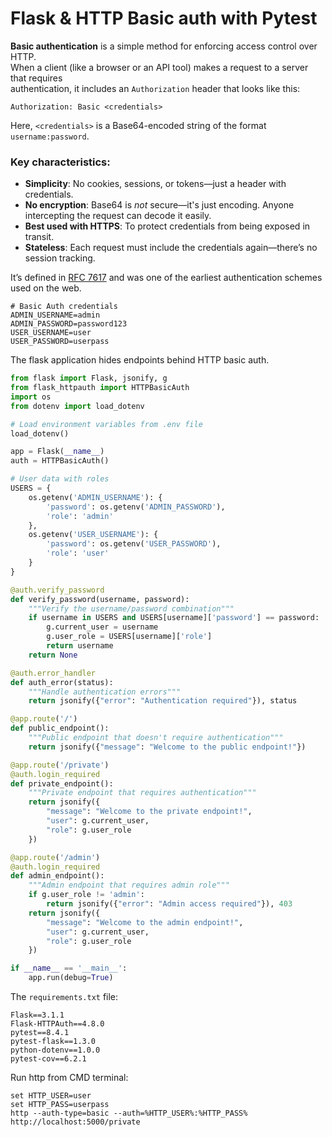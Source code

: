 # Flask & HTTP Basic auth with Pytest

**Basic authentication** is a simple method for enforcing access control over HTTP.  
When a client (like a browser or an API tool) makes a request to a server that requires  
authentication, it includes an `Authorization` header that looks like this:

```
Authorization: Basic <credentials>
```

Here, `<credentials>` is a Base64-encoded string of the format `username:password`.

### Key characteristics:
- **Simplicity**: No cookies, sessions, or tokens—just a header with credentials.
- **No encryption**: Base64 is *not* secure—it's just encoding. Anyone intercepting the request can decode it easily.
- **Best used with HTTPS**: To protect credentials from being exposed in transit.
- **Stateless**: Each request must include the credentials again—there’s no session tracking.

It’s defined in [RFC 7617](https://datatracker.ietf.org/doc/html/rfc7617) and was one of the earliest authentication schemes used on the web.


```.env
# Basic Auth credentials
ADMIN_USERNAME=admin
ADMIN_PASSWORD=password123
USER_USERNAME=user
USER_PASSWORD=userpass
```

The flask application hides endpoints behind HTTP basic auth. 

```python
from flask import Flask, jsonify, g
from flask_httpauth import HTTPBasicAuth
import os
from dotenv import load_dotenv

# Load environment variables from .env file
load_dotenv()

app = Flask(__name__)
auth = HTTPBasicAuth()

# User data with roles
USERS = {
    os.getenv('ADMIN_USERNAME'): {
        'password': os.getenv('ADMIN_PASSWORD'),
        'role': 'admin'
    },
    os.getenv('USER_USERNAME'): {
        'password': os.getenv('USER_PASSWORD'),
        'role': 'user'
    }
}

@auth.verify_password
def verify_password(username, password):
    """Verify the username/password combination"""
    if username in USERS and USERS[username]['password'] == password:
        g.current_user = username
        g.user_role = USERS[username]['role']
        return username
    return None

@auth.error_handler
def auth_error(status):
    """Handle authentication errors"""
    return jsonify({"error": "Authentication required"}), status

@app.route('/')
def public_endpoint():
    """Public endpoint that doesn't require authentication"""
    return jsonify({"message": "Welcome to the public endpoint!"})

@app.route('/private')
@auth.login_required
def private_endpoint():
    """Private endpoint that requires authentication"""
    return jsonify({
        "message": "Welcome to the private endpoint!",
        "user": g.current_user,
        "role": g.user_role
    })

@app.route('/admin')
@auth.login_required
def admin_endpoint():
    """Admin endpoint that requires admin role"""
    if g.user_role != 'admin':
        return jsonify({"error": "Admin access required"}), 403
    return jsonify({
        "message": "Welcome to the admin endpoint!",
        "user": g.current_user,
        "role": g.user_role
    })

if __name__ == '__main__':
    app.run(debug=True)
```

The `requirements.txt` file:

```
Flask==3.1.1
Flask-HTTPAuth==4.8.0
pytest==8.4.1
pytest-flask==1.3.0
python-dotenv==1.0.0
pytest-cov==6.2.1
```


Run http from CMD terminal: 

```
set HTTP_USER=user
set HTTP_PASS=userpass
http --auth-type=basic --auth=%HTTP_USER%:%HTTP_PASS% http://localhost:5000/private
```
